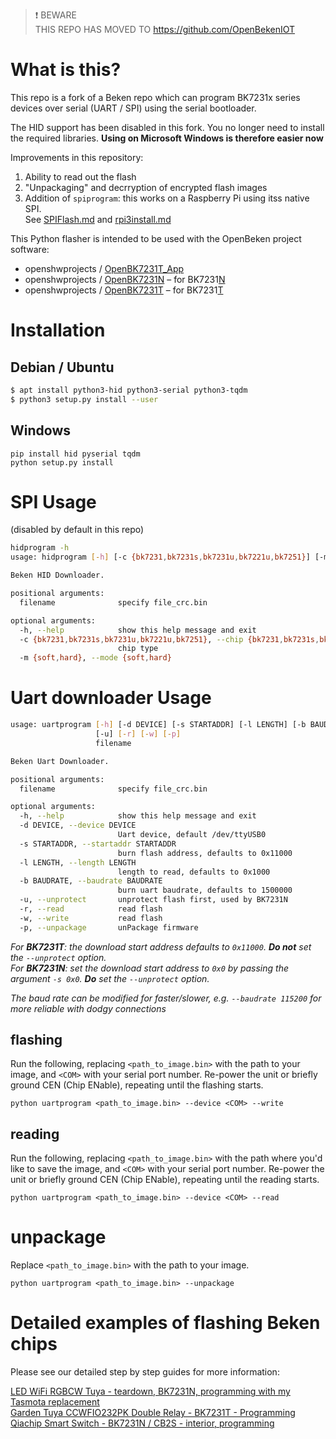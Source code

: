 > ❗ BEWARE <br/>
> THIS REPO HAS MOVED TO https://github.com/OpenBekenIOT

# What is this?

This repo is a fork of a Beken repo which can program BK7231x series devices over serial (UART / SPI) using the serial bootloader.

The HID support has been disabled in this fork. You no longer need to install the required libraries. **Using on Microsoft Windows is therefore easier now**

Improvements in this repository:

1. Ability to read out the flash
2. "Unpackaging" and decrryption of encrypted flash images
3. Addition of `spiprogram`: this works on a Raspberry Pi using itss native SPI.   
   See [SPIFlash.md](https://github.com/OpenBekenIOT/hid_download_py/blob/master/SPIFlash.md) and [rpi3install.md](https://github.com/OpenBekenIOT/hid_download_py/blob/master/rpi3install.md)

This Python flasher is intended to be used with the OpenBeken project software:

- openshwprojects / [OpenBK7231T_App](https://github.com/openshwprojects/OpenBK7231T_App)
- openshwprojects / [OpenBK7231N](https://github.com/openshwprojects/OpenBK7231N) – for BK7231<u>N</u>
- openshwprojects / [OpenBK7231T](https://github.com/openshwprojects/OpenBK7231T) – for BK7231<u>T</u>

# Installation

## Debian / Ubuntu

```bash
$ apt install python3-hid python3-serial python3-tqdm
$ python3 setup.py install --user
```

## Windows

```batch
pip install hid pyserial tqdm
python setup.py install
```


# SPI Usage

(disabled by default in this repo)

```bash
hidprogram -h
usage: hidprogram [-h] [-c {bk7231,bk7231s,bk7231u,bk7221u,bk7251}] [-m {soft,hard}] filename

Beken HID Downloader.

positional arguments:
  filename              specify file_crc.bin

optional arguments:
  -h, --help            show this help message and exit
  -c {bk7231,bk7231s,bk7231u,bk7221u,bk7251}, --chip {bk7231,bk7231s,bk7231u,bk7221u,bk7251}
                        chip type
  -m {soft,hard}, --mode {soft,hard}
```

# Uart downloader Usage

```bash
usage: uartprogram [-h] [-d DEVICE] [-s STARTADDR] [-l LENGTH] [-b BAUDRATE]
                   [-u] [-r] [-w] [-p]
                   filename

Beken Uart Downloader.

positional arguments:
  filename              specify file_crc.bin

optional arguments:
  -h, --help            show this help message and exit
  -d DEVICE, --device DEVICE
                        Uart device, default /dev/ttyUSB0
  -s STARTADDR, --startaddr STARTADDR
                        burn flash address, defaults to 0x11000
  -l LENGTH, --length LENGTH
                        length to read, defaults to 0x1000
  -b BAUDRATE, --baudrate BAUDRATE
                        burn uart baudrate, defaults to 1500000
  -u, --unprotect       unprotect flash first, used by BK7231N
  -r, --read            read flash
  -w, --write           read flash
  -p, --unpackage       unPackage firmware
```

_For __BK7231T__: the download start address defaults to `0x11000`. **Do not** set the `--unprotect` option._<br/>
_For __BK7231N__: set the download start address to `0x0` by passing the argument `-s 0x0`. **Do** set the `--unprotect` option._


_The baud rate can be modified for faster/slower, e.g. `--baudrate 115200` for more reliable with dodgy connections_

## flashing

Run the following, replacing `<path_to_image.bin>` with the path to your image, and `<COM>` with your serial port number. Re-power the unit or briefly ground CEN (Chip ENable), repeating until the flashing starts.

`python uartprogram <path_to_image.bin> --device <COM> --write`

## reading

Run the following, replacing `<path_to_image.bin>` with the path where you'd like to save the image, and `<COM>` with your serial port number. Re-power the unit or briefly ground CEN (Chip ENable), repeating until the reading starts.

`python uartprogram <path_to_image.bin> --device <COM> --read`

# unpackage

Replace `<path_to_image.bin>` with the path to your image.

`python uartprogram <path_to_image.bin> --unpackage`

 # Detailed examples of flashing Beken chips

Please see our detailed step by step guides for more information:

[LED WiFi RGBCW Tuya - teardown, BK7231N, programming with my Tasmota replacement](https://www.elektroda.com/rtvforum/topic3880540.html)<br/>
[Garden Tuya CCWFIO232PK Double Relay - BK7231T - Programming](https://www.elektroda.com/rtvforum/topic3875654.html)<br/>
[Qiachip Smart Switch - BK7231N / CB2S - interior, programming](https://www.elektroda.com/rtvforum/topic3874289.html)<br/>




